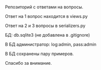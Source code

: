 Репозиторий с ответами на вопросы.


Ответ на 1 вопрос находится в views.py

Ответ на 2 и 3 вопросы в serializers.py


БД: db.sqlite3 (не добавлена в .gitignore)

В БД администратор: log:admin, pass:admin

В БД сохранены пару примеров.

Спасибо за внимание.

